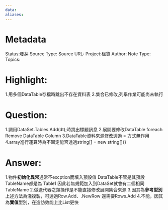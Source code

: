 ```yaml
---
data:
aliases:
---
```

# Metadata
Status:發芽
Source Type:
Source URL:
Project:租貸
Author:
Note Type:
Topics:


# Highlight:
1.用多個DataTable存檔時跳出不存在資料表
2.集合已修改,列舉作業可能尚未執行
# Question:
1.調用DataSet.Tables.Add(dt);時跳出標題訊息
2.展開要修改DataTable foreach Remove DataTable Column
3.DataTable資料來源修改透過 = 方式無作用
4.array進行運算時為不固定能否透過string[] = new string[]{} 
# Answer:
1.物件**初始化異常**通常不excption而填入預設值
DataTable不管是其預設TableName都是為 Table1
因此若無規範加入到DataSet就會有二個相同TableName
2.做迭代器之類操作是不能直接修改展開集合來源
3.因其為**參考型別**上述方法為淺複製，可透過Row.Add、.NewRow 還需要Rows.Add
4.不能，因其為**實值**型別，在造訪效能上比List更快
